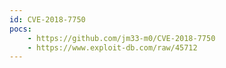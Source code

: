 ```yaml
---
id: CVE-2018-7750
pocs:
    - https://github.com/jm33-m0/CVE-2018-7750
    - https://www.exploit-db.com/raw/45712
---
```


